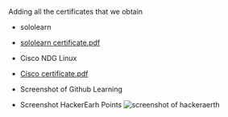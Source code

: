
Adding  all the certificates that we obtain
 
 * sololearn
 * [sololearn certificate.pdf](https://github.com/Lakshmihulkoti/M1_ProjectGoal_app/files/8010122/sololearn.certificate.pdf)

 * Cisco NDG Linux   
 * [Cisco certificate.pdf](https://github.com/Lakshmihulkoti/M1_ProjectGoal_app/files/8010124/Cisco.certificate.pdf)

 * Screenshot of Github Learning
 
 * Screenshot HackerEarh Points
 ![screenshot of hackeraerth](https://user-images.githubusercontent.com/98826329/153189389-ba40fb70-04fa-46e0-b99e-6690f395e3bc.png)

